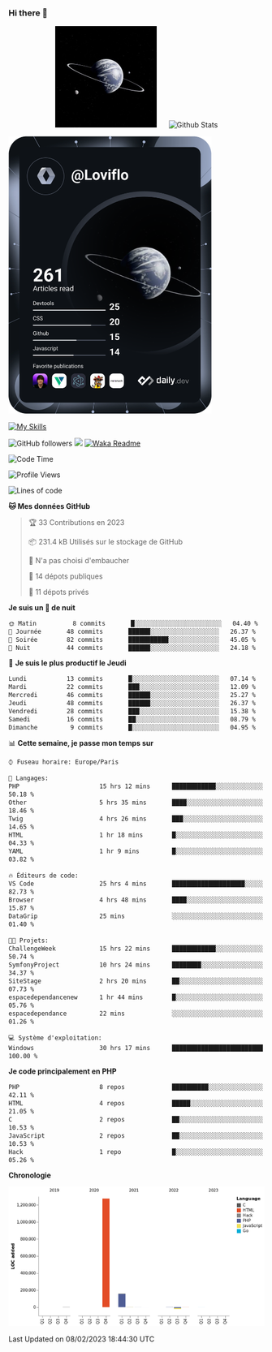 ### Hi there 👋

<p align="center">
  <img src="https://github.com/Loviflo/Loviflo/blob/main/img/portrait.jpg" alt="Loviflo" height="200" style="margin-right: 20px"/>
  <img src="https://github-readme-stats.vercel.app/api?username=Loviflo&show_icons=true&theme=graywhite" alt="Github Stats" />
</p>

<a href="https://app.daily.dev/loviflo"><img src="https://github.com/loviflo/loviflo/blob/main/devcard.svg" width="400" alt="Loviflo's Dev Card"/></a>


[![My Skills](https://skillicons.dev/icons?i=php,laravel,symfony,mysql,js,ts,html,css,sass,angular,docker,webpack,vscode,figma,git,github,gitlab)](https://skillicons.dev)


![GitHub followers](https://img.shields.io/github/followers/Loviflo?label=Follow&style=social)
![](https://visitor-badge.glitch.me/badge?page_id=Loviflo.Loviflo)
[![Waka Readme](https://github.com/Loviflo/Loviflo/actions/workflows/update-stats.yml/badge.svg)](https://github.com/Loviflo/Loviflo/actions/workflows/update-stats.yml)

<!--START_SECTION:waka-->
![Code Time](http://img.shields.io/badge/Code%20Time-969%20hrs%2059%20mins-blue)

![Profile Views](http://img.shields.io/badge/Vues%20du%20profil-0-blue)

![Lines of code](https://img.shields.io/badge/Depuis%20Hello%20World%2C%20j%27ai%20%C3%A9crit-1%20Million%20Lignes%20de%20code-blue)

**🐱 Mes données GitHub** 

> 🏆 33 Contributions en 2023
 > 
> 📦 231.4 kB Utilisés sur le stockage de GitHub 
 > 
> 🚫 N'a pas choisi d'embaucher
 > 
> 📜 14 dépots publiques 
 > 
> 🔑 11 dépots privés  
 > 
**Je suis un 🦉 de nuit** 

```text
🌞 Matin          8 commits       █░░░░░░░░░░░░░░░░░░░░░░░░   04.40 % 
🌆 Journée       48 commits       ██████░░░░░░░░░░░░░░░░░░░   26.37 % 
🌃 Soirée        82 commits       ███████████░░░░░░░░░░░░░░   45.05 % 
🌙 Nuit          44 commits       ██████░░░░░░░░░░░░░░░░░░░   24.18 % 

```
📅 **Je suis le plus productif le Jeudi** 

```text
Lundi           13 commits       █░░░░░░░░░░░░░░░░░░░░░░░░   07.14 % 
Mardi           22 commits       ███░░░░░░░░░░░░░░░░░░░░░░   12.09 % 
Mercredi        46 commits       ██████░░░░░░░░░░░░░░░░░░░   25.27 % 
Jeudi           48 commits       ██████░░░░░░░░░░░░░░░░░░░   26.37 % 
Vendredi        28 commits       ███░░░░░░░░░░░░░░░░░░░░░░   15.38 % 
Samedi          16 commits       ██░░░░░░░░░░░░░░░░░░░░░░░   08.79 % 
Dimanche         9 commits       █░░░░░░░░░░░░░░░░░░░░░░░░   04.95 % 

```


📊 **Cette semaine, je passe mon temps sur** 

```text
⌚︎ Fuseau horaire: Europe/Paris

💬 Langages: 
PHP                      15 hrs 12 mins      ████████████░░░░░░░░░░░░░   50.18 % 
Other                    5 hrs 35 mins       ████░░░░░░░░░░░░░░░░░░░░░   18.46 % 
Twig                     4 hrs 26 mins       ███░░░░░░░░░░░░░░░░░░░░░░   14.65 % 
HTML                     1 hr 18 mins        █░░░░░░░░░░░░░░░░░░░░░░░░   04.33 % 
YAML                     1 hr 9 mins         █░░░░░░░░░░░░░░░░░░░░░░░░   03.82 % 

🔥 Éditeurs de code: 
VS Code                  25 hrs 4 mins       ████████████████████░░░░░   82.73 % 
Browser                  4 hrs 48 mins       ████░░░░░░░░░░░░░░░░░░░░░   15.87 % 
DataGrip                 25 mins             ░░░░░░░░░░░░░░░░░░░░░░░░░   01.40 % 

🐱‍💻 Projets: 
ChallengeWeek            15 hrs 22 mins      ████████████░░░░░░░░░░░░░   50.74 % 
SymfonyProject           10 hrs 24 mins      ████████░░░░░░░░░░░░░░░░░   34.37 % 
SiteStage                2 hrs 20 mins       ██░░░░░░░░░░░░░░░░░░░░░░░   07.73 % 
espacedependancenew      1 hr 44 mins        █░░░░░░░░░░░░░░░░░░░░░░░░   05.76 % 
espacedependance         22 mins             ░░░░░░░░░░░░░░░░░░░░░░░░░   01.26 % 

💻 Système d'exploitation: 
Windows                  30 hrs 17 mins      █████████████████████████   100.00 % 

```

**Je code principalement en PHP** 

```text
PHP                      8 repos             ██████████░░░░░░░░░░░░░░░   42.11 % 
HTML                     4 repos             █████░░░░░░░░░░░░░░░░░░░░   21.05 % 
C                        2 repos             ██░░░░░░░░░░░░░░░░░░░░░░░   10.53 % 
JavaScript               2 repos             ██░░░░░░░░░░░░░░░░░░░░░░░   10.53 % 
Hack                     1 repo              █░░░░░░░░░░░░░░░░░░░░░░░░   05.26 % 

```


**Chronologie**

![Chart not found](https://raw.githubusercontent.com/Loviflo/Loviflo/main/charts/bar_graph.png) 


 Last Updated on 08/02/2023 18:44:30 UTC
<!--END_SECTION:waka-->
